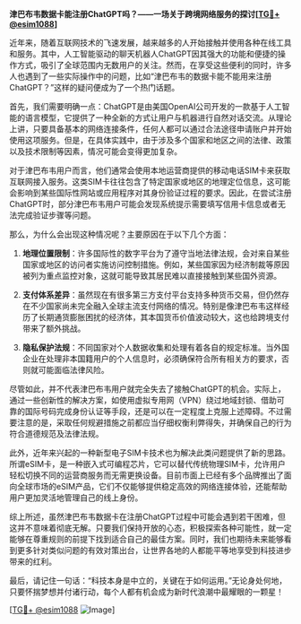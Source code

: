 **津巴布韦数据卡能注册ChatGPT吗？——一场关于跨境网络服务的探讨[[TG💪+ @esim1088](https://t.me/s/esim1088)]**

近年来，随着互联网技术的飞速发展，越来越多的人开始接触并使用各种在线工具和服务。其中，人工智能驱动的聊天机器人ChatGPT因其强大的功能和便捷的操作方式，吸引了全球范围内无数用户的关注。然而，在享受这些便利的同时，许多人也遇到了一些实际操作中的问题，比如“津巴布韦的数据卡能不能用来注册ChatGPT？”这样的疑问便成为了一个热门话题。

首先，我们需要明确一点：ChatGPT是由美国OpenAI公司开发的一款基于人工智能的语言模型，它提供了一种全新的方式让用户与机器进行自然对话交流。从理论上讲，只要具备基本的网络连接条件，任何人都可以通过合法途径申请账户并开始使用这项服务。但是，在具体实践中，由于涉及多个国家和地区之间的法律、政策以及技术限制等因素，情况可能会变得更加复杂。

对于津巴布韦用户而言，他们通常会使用本地运营商提供的移动电话SIM卡来获取互联网接入服务。这类SIM卡往往包含了特定国家或地区的地理定位信息，这可能会影响到某些国际性网站或应用程序对其身份验证过程的要求。因此，在尝试注册ChatGPT时，部分津巴布韦用户可能会发现系统提示需要填写信用卡信息或者无法完成验证步骤等问题。

那么，为什么会出现这种情况呢？主要原因在于以下几个方面：

1. **地理位置限制**：许多国际性的数字平台为了遵守当地法律法规，会对来自某些国家或地区的访问者实施访问控制措施。例如，某些国家因为经济制裁等原因被列为重点监控对象，这就可能导致其居民难以直接接触到某些国外资源。
   
2. **支付体系差异**：虽然现在有很多第三方支付平台支持多种货币交易，但仍然存在不少国家尚未完全融入全球主流支付网络的情况。特别是像津巴布韦这样经历了长期通货膨胀困扰的经济体，其本国货币价值波动较大，这也给跨境支付带来了额外挑战。
   
3. **隐私保护法规**：不同国家对个人数据收集和处理有着各自的规定标准。当外国企业在处理非本国籍用户的个人信息时，必须确保符合所有相关方的要求，否则就可能面临法律风险。

尽管如此，并不代表津巴布韦用户就完全失去了接触ChatGPT的机会。实际上，通过一些创新性的解决方案，如使用虚拟专用网（VPN）绕过地域封锁、借助可靠的国际号码完成身份认证等手段，还是可以在一定程度上克服上述障碍。不过需要注意的是，采取任何规避措施之前都应当仔细权衡利弊得失，并确保自己的行为符合道德规范及法律法规。

此外，近年来兴起的一种新型电子SIM卡技术也为解决此类问题提供了新的思路。所谓eSIM卡，是一种嵌入式可编程芯片，它可以替代传统物理SIM卡，允许用户轻松切换不同的运营商服务而无需更换设备。目前市面上已经有多个品牌推出了面向全球市场的eSIM产品，它们不仅能够提供稳定高效的网络连接体验，还能帮助用户更加灵活地管理自己的线上身份。

综上所述，虽然津巴布韦数据卡在注册ChatGPT过程中可能会遇到若干困难，但这并不意味着彻底无解。只要我们保持开放的心态，积极探索各种可能性，就一定能够在尊重规则的前提下找到适合自己的最佳方案。同时，我们也期待未来能够看到更多针对类似问题的有效对策出台，让世界各地的人都能平等地享受到科技进步带来的红利。

最后，请记住一句话：“科技本身是中立的，关键在于如何运用。”无论身处何地，只要怀揣梦想并付诸行动，每个人都有机会成为新时代浪潮中最耀眼的一颗星！

[[TG💪+ @esim1088](https://t.me/s/esim1088) ![Image](https://i.postimg.cc/4NQfJmqS/Snipaste-2025-05-13-00-14-12.png)]